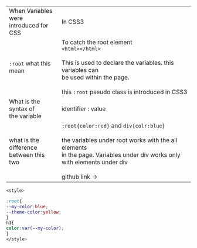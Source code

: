 
|                                            |                                                                                                                                                                                                       |
| ------------------------------------------ | ----------------------------------------------------------------------------------------------------------------------------------------------------------------------------------------------------- |
| When Variables were <br>introduced for CSS | In CSS3                                                                                                                                                                                               |
| `:root` what this mean<br>                 | To catch the root element<br>`<html></html>`<br><br>This is used to declare the variables. this variables can <br>be used within the page.<br><br>this `:root` pseudo class is introduced in CSS3<br> |
| What is the syntax of <br>the variable     | identifier : value                                                                                                                                                                                    |
| what is the difference<br>between this two | `:root{color:red}` and `div{colr:blue}`<br><br>the variables under root works with the all elements <br>in the page. Variables under div works only with elements under div<br><br>github link ->     |
```CSS
<style>

:root{
--my-color:blue;
--theme-color:yellow;
}
h1{
color:var(--my-color);
}
</style>
```

